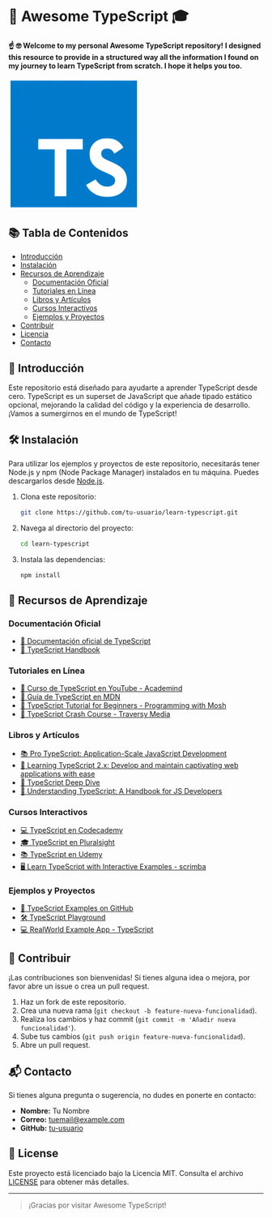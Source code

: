 # :star2: Awesome TypeScript :mortar_board:

#### :point_up: :nerd_face: Welcome to my personal Awesome TypeScript repository! I designed this resource to provide in a structured way all the information I found on my journey to learn TypeScript from scratch. I hope it helps you too.


![Typescript Logo](media/ts-icon.webp)


## :books: Tabla de Contenidos

- [Introducción](#introducción)
- [Instalación](#instalación)
- [Recursos de Aprendizaje](#recursos-de-aprendizaje)
  - [Documentación Oficial](#documentación-oficial)
  - [Tutoriales en Línea](#tutoriales-en-línea)
  - [Libros y Artículos](#libros-y-artículos)
  - [Cursos Interactivos](#cursos-interactivos)
  - [Ejemplos y Proyectos](#ejemplos-y-proyectos)
- [Contribuir](#contribuir)
- [Licencia](#licencia)
- [Contacto](#contacto)

## 🌟 Introducción

Este repositorio está diseñado para ayudarte a aprender TypeScript desde cero. TypeScript es un superset de JavaScript que añade tipado estático opcional, mejorando la calidad del código y la experiencia de desarrollo. ¡Vamos a sumergirnos en el mundo de TypeScript!

## 🛠 Instalación

Para utilizar los ejemplos y proyectos de este repositorio, necesitarás tener Node.js y npm (Node Package Manager) instalados en tu máquina. Puedes descargarlos desde [Node.js](https://nodejs.org/).

1. Clona este repositorio:
    ```bash
    git clone https://github.com/tu-usuario/learn-typescript.git
    ```
2. Navega al directorio del proyecto:
    ```bash
    cd learn-typescript
    ```
3. Instala las dependencias:
    ```bash
    npm install
    ```

## 📘 Recursos de Aprendizaje

### Documentación Oficial

- [📄 Documentación oficial de TypeScript](https://www.typescriptlang.org/docs/)
- [📘 TypeScript Handbook](https://www.typescriptlang.org/docs/handbook/intro.html)

### Tutoriales en Línea

- [🎥 Curso de TypeScript en YouTube - Academind](https://www.youtube.com/playlist?list=PLqq-6Pq4lTTa4ad5JISViSb2FVG8Vwa4o)
- [📖 Guía de TypeScript en MDN](https://developer.mozilla.org/en-US/docs/Web/JavaScript/Guide/TypeScript)
- [🎥 TypeScript Tutorial for Beginners - Programming with Mosh](https://www.youtube.com/watch?v=BCg4U1FzODs)
- [🎥 TypeScript Crash Course - Traversy Media](https://www.youtube.com/watch?v=rAy_3SIqT-E)

### Libros y Artículos

- [📚 Pro TypeScript: Application-Scale JavaScript Development](https://www.apress.com/gp/book/9781484249780)
- [📖 Learning TypeScript 2.x: Develop and maintain captivating web applications with ease](https://www.packtpub.com/product/learning-typescript-2-x/9781788391477)
- [📘 TypeScript Deep Dive](https://basarat.gitbook.io/typescript/)
- [📝 Understanding TypeScript: A Handbook for JS Developers](https://www.amazon.com/Understanding-TypeScript-Guide-Developers-ebook/dp/B07ZY6M3ZT)

### Cursos Interactivos

- [💻 TypeScript en Codecademy](https://www.codecademy.com/learn/learn-typescript)
- [🎓 TypeScript en Pluralsight](https://www.pluralsight.com/courses/typescript)
- [📚 TypeScript en Udemy](https://www.udemy.com/course/understanding-typescript/)
- [🖥️ Learn TypeScript with Interactive Examples - scrimba](https://scrimba.com/learn/typescript)

### Ejemplos y Proyectos

- [🚀 TypeScript Examples on GitHub](https://github.com/microsoft/TypeScriptSamples)
- [🛠 TypeScript Playground](https://www.typescriptlang.org/play)
- [💻 RealWorld Example App - TypeScript](https://github.com/gothinkster/react-redux-realworld-example-app)

## 🤝 Contribuir

¡Las contribuciones son bienvenidas! Si tienes alguna idea o mejora, por favor abre un issue o crea un pull request.

1. Haz un fork de este repositorio.
2. Crea una nueva rama (`git checkout -b feature-nueva-funcionalidad`).
3. Realiza los cambios y haz commit (`git commit -m 'Añadir nueva funcionalidad'`).
4. Sube tus cambios (`git push origin feature-nueva-funcionalidad`).
5. Abre un pull request.



## 📬 Contacto

Si tienes alguna pregunta o sugerencia, no dudes en ponerte en contacto:

- **Nombre:** Tu Nombre
- **Correo:** tuemail@example.com
- **GitHub:** [tu-usuario](https://github.com/tu-usuario)

## :scroll: License

Este proyecto está licenciado bajo la Licencia MIT. Consulta el archivo [LICENSE](./LICENSE) para obtener más detalles.

---

> ¡Gracias por visitar Awesome TypeScript!
